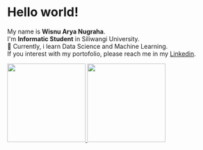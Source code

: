 # Hello world! 

My name is **Wisnu Arya Nugraha**.\
I'm **Informatic Student** in Siliwangi University.\
🌱 Currently, i learn Data Science and Machine Learning.\
If you interest with my portofolio, please reach me in my [Linkedin](https://www.linkedin.com/in/wisnuaryn/).

<p align="left">
<a href="https://github.com/wisnuaryn">
  <img height="180em" src="https://github-readme-stats-eight-theta.vercel.app/api?username=wisnuaryn&show_icons=true&theme=algolia&include_all_commits=true&count_private=true"/>
  <img height="180em" src="https://github-readme-stats-eight-theta.vercel.app/api/top-langs/?username=wisnuaryn&layout=compact&langs_count=8&theme=algolia"/>
</a>
</p>


<!--
**wisnuaryn/wisnuaryn** is a ✨ _special_ ✨ repository because its `README.md` (this file) appears on your GitHub profile.

Here are some ideas to get you started:

- 🔭 I’m currently working on ...
- 🌱 I’m currently learning ...
- 👯 I’m looking to collaborate on ...
- 🤔 I’m looking for help with ...
- 💬 Ask me about ...
- 📫 How to reach me: ...
- 😄 Pronouns: ...
- ⚡ Fun fact: ...
-->
